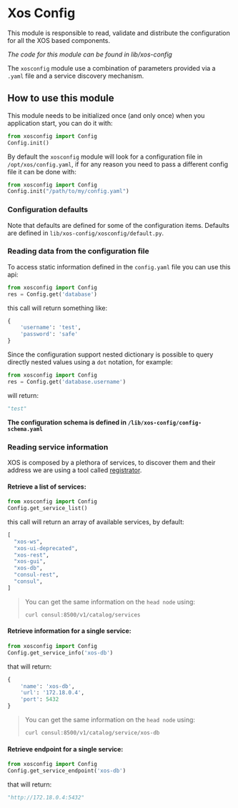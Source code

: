 # Xos Config

This module is responsible to read, validate and distribute the configuration for all
the XOS based components.

_The code for this module can be found in lib/xos-config_

The `xosconfig` module use a combination of parameters provided via a `.yaml` file and a service discovery mechanism.

## How to use this module

This module needs to be initialized once (and only once) when you application start, you can do it with:
```python
from xosconfig import Config
Config.init()
```

By default the `xosconfig` module will look for a configuration file in `/opt/xos/config.yaml`, if for any reason you need to pass a different config file it can be done with:
```python
from xosconfig import Config
Config.init("/path/to/my/config.yaml")
```

### Configuration defaults
Note that defaults are defined for some of the configuration items. Defaults are defined in `lib/xos-config/xosconfig/default.py`.

### Reading data from the configuration file

To access static information defined in the `config.yaml` file you can use this api:
```python
from xosconfig import Config
res = Config.get('database')
```
this call will return something like:
```python
{
    'username': 'test',
    'password': 'safe'
}
```
Since the configuration support nested dictionary is possible to query directly nested values using a `dot` notation, for example:
```python
from xosconfig import Config
res = Config.get('database.username')
```
will return:
```python
"test"
```
**The configuration schema is defined in `/lib/xos-config/config-schema.yaml`**

### Reading service information

XOS is composed by a plethora of services, to discover them and their address we are using
a tool called [registrator](https://github.com/gliderlabs/registrator).
 
#### Retrieve a list of services:
```python
from xosconfig import Config
Config.get_service_list()
```
this call will return an array of available services, by default:
```python
[
  "xos-ws",
  "xos-ui-deprecated",
  "xos-rest",
  "xos-gui",
  "xos-db",
  "consul-rest",
  "consul",
]
```
>You can get the same information on the `head node` using:
>```bash
> curl consul:8500/v1/catalog/services
>```

#### Retrieve information for a single service:
```python
from xosconfig import Config
Config.get_service_info('xos-db')
```
that will return:
```python
{
    'name': 'xos-db',
    'url': '172.18.0.4',
    'port': 5432
}
```
>You can get the same information on the `head node` using:
>```bash
> curl consul:8500/v1/catalog/service/xos-db
>```

#### Retrieve endpoint for a single service:
```python
from xosconfig import Config
Config.get_service_endpoint('xos-db')
```
that will return:
```python
"http://172.18.0.4:5432"
```
